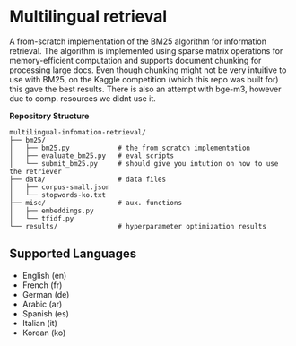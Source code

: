 # Multilingual retrieval

A from-scratch implementation of the BM25 algorithm for information retrieval. The algorithm is implemented using sparse matrix operations for memory-efficient computation and supports document chunking for processing large docs. Even though chunking might not be very intuitive to use with BM25, on the Kaggle competition (which this repo was built for) this gave the best results. There is also an attempt with bge-m3, however due to comp. resources we didnt use it. 

**Repository Structure**
```
multilingual-infomation-retrieval/
├── bm25/                 
│   ├── bm25.py            # the from scratch implementation
│   ├── evaluate_bm25.py   # eval scripts
│   └── submit_bm25.py     # should give you intution on how to use the retriever
├── data/                  # data files
│   ├── corpus-small.json
│   └── stopwords-ko.txt
├── misc/                  # aux. functions
│   ├── embeddings.py
│   └── tfidf.py
└── results/               # hyperparameter optimization results 
```

## Supported Languages

- English (en)
- French (fr)
- German (de)
- Arabic (ar)
- Spanish (es)
- Italian (it)
- Korean (ko)